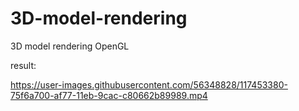 # 3D-model-rendering
3D model rendering OpenGL

result:


https://user-images.githubusercontent.com/56348828/117453380-75f6a700-af77-11eb-9cac-c80662b89989.mp4

